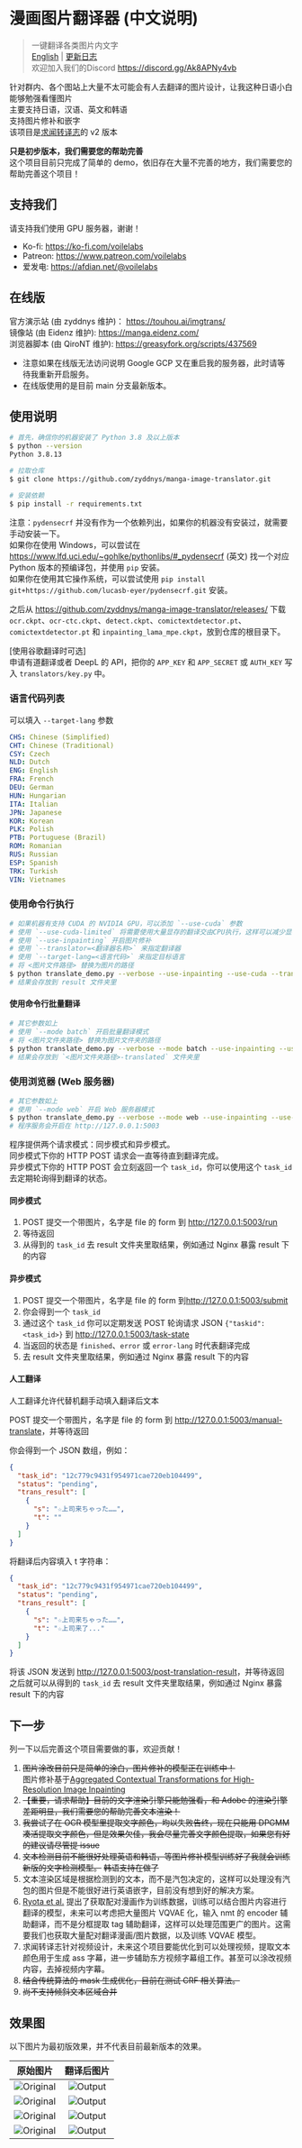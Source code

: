 # 漫画图片翻译器 (中文说明)

> 一键翻译各类图片内文字\
> [English](README.md) | [更新日志](CHANGELOG_CN.md) \
> 欢迎加入我们的Discord https://discord.gg/Ak8APNy4vb

针对群内、各个图站上大量不太可能会有人去翻译的图片设计，让我这种日语小白能够勉强看懂图片\
主要支持日语，汉语、英文和韩语\
支持图片修补和嵌字\
该项目是[求闻转译志](https://github.com/PatchyVideo/MMDOCR-HighPerformance)的 v2 版本

**只是初步版本，我们需要您的帮助完善**\
这个项目目前只完成了简单的 demo，依旧存在大量不完善的地方，我们需要您的帮助完善这个项目！

## 支持我们

请支持我们使用 GPU 服务器，谢谢！

- Ko-fi: <https://ko-fi.com/voilelabs>
- Patreon: <https://www.patreon.com/voilelabs>
- 爱发电: <https://afdian.net/@voilelabs>

## 在线版

官方演示站 (由 zyddnys 维护)： <https://touhou.ai/imgtrans/>\
镜像站 (由 Eidenz 维护): <https://manga.eidenz.com/>\
浏览器脚本 (由 QiroNT 维护): <https://greasyfork.org/scripts/437569>

- 注意如果在线版无法访问说明 Google GCP 又在重启我的服务器，此时请等待我重新开启服务。
- 在线版使用的是目前 main 分支最新版本。

## 使用说明

```bash
# 首先，确信你的机器安装了 Python 3.8 及以上版本
$ python --version
Python 3.8.13

# 拉取仓库
$ git clone https://github.com/zyddnys/manga-image-translator.git

# 安装依赖
$ pip install -r requirements.txt
```

注意：`pydensecrf` 并没有作为一个依赖列出，如果你的机器没有安装过，就需要手动安装一下。\
如果你在使用 Windows，可以尝试在 <https://www.lfd.uci.edu/~gohlke/pythonlibs/#_pydensecrf> (英文)
找一个对应 Python 版本的预编译包，并使用 `pip` 安装。\
如果你在使用其它操作系统，可以尝试使用 `pip install git+https://github.com/lucasb-eyer/pydensecrf.git` 安装。

之后从 <https://github.com/zyddnys/manga-image-translator/releases/> 下载
`ocr.ckpt`、`ocr-ctc.ckpt`、`detect.ckpt`、`comictextdetector.pt`、`comictextdetector.pt` 和 `inpainting_lama_mpe.ckpt`，放到仓库的根目录下。

[使用谷歌翻译时可选]\
申请有道翻译或者 DeepL 的 API，把你的 `APP_KEY` 和 `APP_SECRET` 或 `AUTH_KEY` 写入 `translators/key.py` 中。

### 语言代码列表

可以填入 `--target-lang` 参数

```yaml
CHS: Chinese (Simplified)
CHT: Chinese (Traditional)
CSY: Czech
NLD: Dutch
ENG: English
FRA: French
DEU: German
HUN: Hungarian
ITA: Italian
JPN: Japanese
KOR: Korean
PLK: Polish
PTB: Portuguese (Brazil)
ROM: Romanian
RUS: Russian
ESP: Spanish
TRK: Turkish
VIN: Vietnames
```

### 使用命令行执行

```bash
# 如果机器有支持 CUDA 的 NVIDIA GPU，可以添加 `--use-cuda` 参数
# 使用 `--use-cuda-limited` 将需要使用大量显存的翻译交由CPU执行，这样可以减少显存占用
# 使用 `--use-inpainting` 开启图片修补
# 使用 `--translator=<翻译器名称>` 来指定翻译器
# 使用 `--target-lang=<语言代码>` 来指定目标语言
# 将 <图片文件路径> 替换为图片的路径
$ python translate_demo.py --verbose --use-inpainting --use-cuda --translator=google --target-lang=CHS --image <path_to_image_file>
# 结果会存放到 result 文件夹里
```

#### 使用命令行批量翻译

```bash
# 其它参数如上
# 使用 `--mode batch` 开启批量翻译模式
# 将 <图片文件夹路径> 替换为图片文件夹的路径
$ python translate_demo.py --verbose --mode batch --use-inpainting --use-cuda --translator=google --target-lang=CHS --image <图片文件夹路径>
# 结果会存放到 `<图片文件夹路径>-translated` 文件夹里
```

### 使用浏览器 (Web 服务器)

```bash
# 其它参数如上
# 使用 `--mode web` 开启 Web 服务器模式
$ python translate_demo.py --verbose --mode web --use-inpainting --use-cuda
# 程序服务会开启在 http://127.0.0.1:5003
```

程序提供两个请求模式：同步模式和异步模式。\
同步模式下你的 HTTP POST 请求会一直等待直到翻译完成。\
异步模式下你的 HTTP POST 会立刻返回一个 `task_id`，你可以使用这个 `task_id` 去定期轮询得到翻译的状态。

#### 同步模式

1. POST 提交一个带图片，名字是 file 的 form 到 <http://127.0.0.1:5003/run>
2. 等待返回
3. 从得到的 `task_id` 去 result 文件夹里取结果，例如通过 Nginx 暴露 result 下的内容

#### 异步模式

1. POST 提交一个带图片，名字是 file 的 form 到<http://127.0.0.1:5003/submit>
2. 你会得到一个 `task_id`
3. 通过这个 `task_id` 你可以定期发送 POST 轮询请求 JSON `{"taskid": <task_id>}` 到 <http://127.0.0.1:5003/task-state>
4. 当返回的状态是 `finished`、`error` 或 `error-lang` 时代表翻译完成
5. 去 result 文件夹里取结果，例如通过 Nginx 暴露 result 下的内容

#### 人工翻译

人工翻译允许代替机翻手动填入翻译后文本

POST 提交一个带图片，名字是 file 的 form 到 <http://127.0.0.1:5003/manual-translate>，并等待返回

你会得到一个 JSON 数组，例如：

```json
{
  "task_id": "12c779c9431f954971cae720eb104499",
  "status": "pending",
  "trans_result": [
    {
      "s": "☆上司来ちゃった……",
      "t": ""
    }
  ]
}
```

将翻译后内容填入 t 字符串：

```json
{
  "task_id": "12c779c9431f954971cae720eb104499",
  "status": "pending",
  "trans_result": [
    {
      "s": "☆上司来ちゃった……",
      "t": "☆上司来了..."
    }
  ]
}
```

将该 JSON 发送到 <http://127.0.0.1:5003/post-translation-result>，并等待返回\
之后就可以从得到的 `task_id` 去 result 文件夹里取结果，例如通过 Nginx 暴露 result 下的内容

## 下一步

列一下以后完善这个项目需要做的事，欢迎贡献！

1. ~~图片涂改目前只是简单的涂白，图片修补的模型正在训练中！~~\
   图片修补基于[Aggregated Contextual Transformations for High-Resolution Image Inpainting](https://arxiv.org/abs/2104.01431)
2. ~~【重要，请求帮助】目前的文字渲染引擎只能勉强看，和 Adobe 的渲染引擎差距明显，我们需要您的帮助完善文本渲染！~~
3. ~~我尝试了在 OCR 模型里提取文字颜色，均以失败告终，现在只能用 DPGMM 凑活提取文字颜色，但是效果欠佳，我会尽量完善文字颜色提取，如果您有好的建议请尽管提 issue~~
4. ~~文本检测目前不能很好处理英语和韩语，等图片修补模型训练好了我就会训练新版的文字检测模型。~~ ~~韩语支持在做了~~
5. 文本渲染区域是根据检测到的文本，而不是汽包决定的，这样可以处理没有汽包的图片但是不能很好进行英语嵌字，目前没有想到好的解决方案。
6. [Ryota et al.](https://arxiv.org/abs/2012.14271) 提出了获取配对漫画作为训练数据，训练可以结合图片内容进行翻译的模型，未来可以考虑把大量图片 VQVAE 化，输入 nmt 的 encoder 辅助翻译，而不是分框提取 tag 辅助翻译，这样可以处理范围更广的图片。这需要我们也获取大量配对翻译漫画/图片数据，以及训练 VQVAE 模型。
7. 求闻转译志针对视频设计，未来这个项目要能优化到可以处理视频，提取文本颜色用于生成 ass 字幕，进一步辅助东方视频字幕组工作。甚至可以涂改视频内容，去掉视频内字幕。
8. ~~结合传统算法的 mask 生成优化，目前在测试 CRF 相关算法。~~
9. ~~尚不支持倾斜文本区域合并~~

## 效果图

以下图片为最初版效果，并不代表目前最新版本的效果。

|                                          原始图片                                           |         翻译后图片          |
| :-----------------------------------------------------------------------------------------: | :-------------------------: |
|        ![Original](demo/image/original1.jpg "https://www.pixiv.net/en/artworks/85200179")         | ![Output](demo/image/result1.png) |
| ![Original](demo/image/original2.jpg "https://twitter.com/mmd_96yuki/status/1320122899005460481") | ![Output](demo/image/result2.png) |
| ![Original](demo/image/original3.jpg "https://twitter.com/_taroshin_/status/1231099378779082754") | ![Output](demo/image/result3.png) |
|           ![Original](demo/image/original4.jpg "https://amagi.fanbox.cc/posts/1904941")           | ![Output](demo/image/result4.png) |
